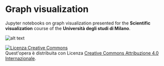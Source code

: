 # Graph visualization

Jupyter notebooks on graph visualization presented for the **Scientific visualization** course of the **Università degli studi di Milano**.


![alt text](https://github.com/bitwise-guy/graph-visualization/blob/master/images/got.PNG?raw=true)


<a rel="license" href="http://creativecommons.org/licenses/by/4.0/"><img alt="Licenza Creative Commons" style="border-width:0" src="https://i.creativecommons.org/l/by/4.0/88x31.png" /></a><br />Quest'opera è distribuita con Licenza <a rel="license" href="http://creativecommons.org/licenses/by/4.0/">Creative Commons Attribuzione 4.0 Internazionale</a>.
